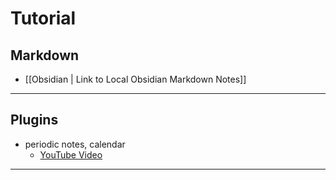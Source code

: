 # Tutorial

## Markdown

- [[Obsidian | Link to Local Obsidian Markdown Notes]]


---

## Plugins

- periodic notes, calendar 
	- [YouTube Video](https://www.youtube.com/watch?v=Byy-QNgtHIg)


---